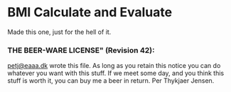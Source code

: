 BMI Calculate and Evaluate
==========================

Made this one,
 just for the hell of it.


### THE BEER-WARE LICENSE" (Revision 42):

<petj@eaaa.dk> wrote this file.  As long as you retain this notice you
can do whatever you want with this stuff. If we meet some day, and you think
this stuff is worth it, you can buy me a beer in return. Per Thykjaer Jensen.
